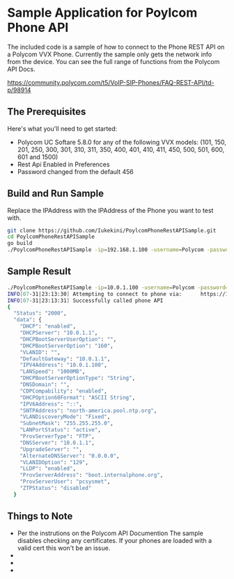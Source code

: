 # Sample Application for Poylcom Phone API

The included code is a sample of how to connect to the Phone REST API on a Polycom VVX Phone. Currently the sample only gets the network info from the device. You can see the full range of functions from the Polycom API Docs. 

https://community.polycom.com/t5/VoIP-SIP-Phones/FAQ-REST-API/td-p/98914

## The Prerequisites

Here's what you'll need to get started:

 * Polycom UC Softare 5.8.0 for any of the following VVX models: (101, 150, 201, 250, 300, 301, 310, 311, 350, 400, 401, 410, 411, 450, 500, 501, 600, 601 and 1500)
 * Rest Api Enabled in Preferences
 * Password changed from the default 456
 
 
## Build and Run Sample

Replace the IPAddress with the IPAddress of the Phone you want to test with. 

```bash
git clone https://github.com/Iukekini/PoylcomPhoneRestAPISample.git
cd PoylcomPhoneRestAPISample
go build
./PoylcomPhoneRestAPISample -ip=192.168.1.100 -username=Polycom -password=***
```
## Sample Result

```bash
./PoylcomPhoneRestAPISample -ip=10.0.1.100 -username=Polycom -password=***
INFO[07-31|23:13:30] Attempting to connect to phone via:      https://10.0.1.218/api/v1/mgmt/network/info=nil
INFO[07-31|23:13:31] Successfully called phone API
{
  "Status": "2000",
  "data": {
    "DHCP": "enabled",
    "DHCPServer": "10.0.1.1",
    "DHCPBootServerUserOption": "",
    "DHCPBootServerOption": "160",
    "VLANID": "",
    "DefaultGateway": "10.0.1.1",
    "IPV4Address": "10.0.1.100",
    "LANSpeed": "1000MB",
    "DHCPBootServerOptionType": "String",
    "DNSDomain": "",
    "CDPCompability": "enabled",
    "DHCPOption60Format": "ASCII String",
    "IPV6Address": "::",
    "SNTPAddress": "north-america.pool.ntp.org",
    "VLANDiscoveryMode": "Fixed",
    "SubnetMask": "255.255.255.0",
    "LANPortStatus": "active",
    "ProvServerType": "FTP",
    "DNSServer": "10.0.1.1",
    "UpgradeServer": "",
    "AlternateDNSServer": "0.0.0.0",
    "VLANIDOption": "129",
    "LLDP": "enabled",
    "ProvServerAddress": "boot.internalphone.org",
    "ProvServerUser": "pcsysmet",
    "ZTPStatus": "disabled"
  }
```

## Things to Note


 * Per the instrutions on the Polycom API Documention The sample disables checking any certificates. If your phones are loaded with a valid cert this won't be an issue. 
 *
 *
 *
